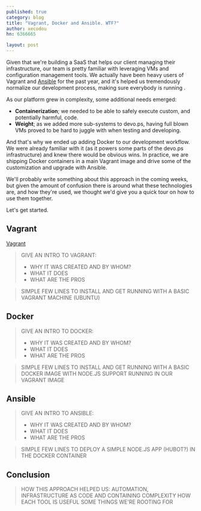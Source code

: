 ```yaml
---
published: true
category: blog
title: "Vagrant, Docker and Ansible. WTF?"
author: xecodou
hn: 6366665

layout: post
---
```


Given that we're building a SaaS that helps our client managing their infrastructure, our team is pretty familiar with leveraging VMs and configuration management tools. We actually have been heavy users of Vagrant and [Ansible](http://devo.ps/blog/2013/07/03/ansible-simply-kicks-ass.html) for the past year, and it's helped us tremendously normalize our development process, making sure everybody is running .

As our platform grew in complexity, some additional needs emerged:

- **Containerization**; we needed to be able to safely execute custom, and potentially harmful, code.
- **Weight**; as we added more sub-systems to devo.ps, having full blown VMs proved to be hard to juggle with when testing and developing.

And that's why we ended up adding Docker to our development workflow. We were already familiar with it (as it powers some parts of the devo.ps infrastructure) and knew there would be obvious wins. In practice, we are shipping Docker containers in a main Vagrant image and drive some of the customization and upgrade with Ansible.

We'll probably write something about this approach in the coming weeks, but given the amount of confusion there is around what these technologies are, and how they're used, we thought we'd give you a quick tour on how to use them together.

Let's get started.

## Vagrant

[Vagrant](http://www.vagrantup.com/)

> GIVE AN INTRO TO VAGRANT:
> - WHY IT WAS CREATED AND BY WHOM?
> - WHAT IT DOES
> - WHAT ARE THE PROS

> SIMPLE FEW LINES TO INSTALL AND GET RUNNING WITH A BASIC VAGRANT MACHINE (UBUNTU)

## Docker

> GIVE AN INTRO TO DOCKER:
> - WHY IT WAS CREATED AND BY WHOM?
> - WHAT IT DOES
> - WHAT ARE THE PROS

> SIMPLE FEW LINES TO INSTALL AND GET RUNNING WITH A BASIC DOCKER IMAGE WITH NODE.JS SUPPORT RUNNING IN OUR VAGRANT IMAGE

## Ansible

> GIVE AN INTRO TO ANSIBLE:
> - WHY IT WAS CREATED AND BY WHOM?
> - WHAT IT DOES
> - WHAT ARE THE PROS

> SIMPLE FEW LINES TO DEPLOY A SIMPLE NODE.JS APP (HUBOT?) IN THE DOCKER CONTAINER

## Conclusion

> HOW THIS APPROACH HELPED US: AUTOMATION, INFRASTRUCTURE AS CODE AND CONTAINING COMPLEXITY 
> HOW EACH TOOL IS USEFUL
> SOME THINGS WE'RE ROOTING FOR
